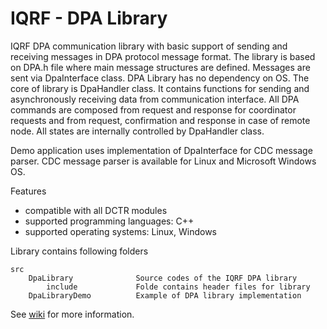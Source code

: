 # IQRF - DPA Library

IQRF DPA communication library with basic support of sending and receiving messages in DPA protocol message format. The library is based on DPA.h file where main message structures are defined. Messages are sent via DpaInterface class. DPA Library has no dependency on OS. 
The core of library is DpaHandler class. It contains functions for sending and asynchronously receiving data from communication interface. All DPA commands are composed from request and response for coordinator requests and from request, confirmation and response in case of remote node. All states are internally controlled by DpaHandler class. 
 
Demo application uses implementation of DpaInterface for CDC message parser. CDC message parser is available for Linux and Microsoft Windows OS. 


Features
* compatible with all DCTR modules
* supported programming languages: C++
* supported operating systems: Linux, Windows


Library contains following folders
```
src 						
	DpaLibrary				Source codes of the IQRF DPA library
		include				Folde contains header files for library
	DpaLibraryDemo 			Example of DPA library implementation
```

See [wiki](https://github.com/MICRORISC/iqrfsdk/wiki) for more information.
